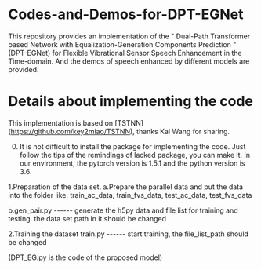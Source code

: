 # Codes-and-Demos-for-DPT-EGNet
This repository provides an implementation of the " Dual-Path Transformer based Network with Equalization-Generation Components Prediction " (DPT-EGNet) for Flexible Vibrational Sensor Speech Enhancement in the Time-domain. And the demos of speech enhanced by different models are provided.

# Details about implementing the code
This implementation is based on [TSTNN] (https://github.com/key2miao/TSTNN), thanks Kai Wang for sharing.

0. It is not difficult to install the package for implementing the code. Just follow the tips of the remindings of lacked package, you can make it. In our environment, the pytorch version is 1.5.1 and the python version is 3.6.

1.Preparation of the data set.
 a.Prepare the parallel data and put the data into the folder like: train_ac_data, train_fvs_data, test_ac_data, test_fvs_data
 
 b.gen_pair.py ------ generate the h5py data and file list for training and testing. the data set path in it should be changed
 
2.Training the dataset
 train.py ------ start training, the file_list_path should be changed
 
 (DPT_EG.py is the code of the proposed model) 
 
 
